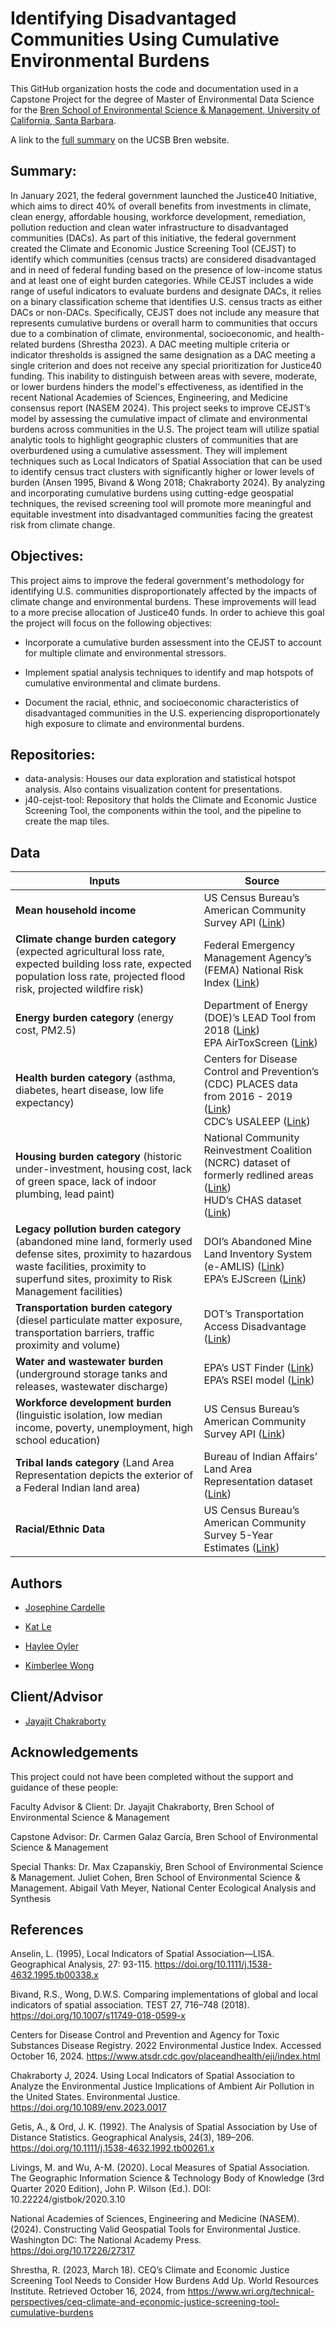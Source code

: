# Identifying Disadvantaged Communities Using Cumulative Environmental Burdens


This GitHub organization hosts the code and documentation used in a Capstone Project for the degree of Master of Environmental Data Science for the [Bren School of Environmental Science & Management, University of California, Santa Barbara](https://bren.ucsb.edu/).

A link to the [full summary](https://bren.ucsb.edu/projects/identifying-justice40-communities-based-cumulative-environmental-burdens) on the UCSB Bren website.

## Summary: 
In January 2021, the federal government launched the Justice40 Initiative, which aims to direct 40% of overall benefits from investments in climate, clean energy, affordable housing, workforce development, remediation, pollution reduction and clean water infrastructure to disadvantaged communities (DACs). As part of this initiative, the federal government created the Climate and Economic Justice Screening Tool (CEJST) to identify which communities (census tracts) are considered disadvantaged and in need of federal funding based on the presence of low-income status and at least one of eight burden categories. While CEJST includes a wide range of useful indicators to evaluate burdens and designate DACs, it relies on a binary classification scheme that identifies U.S. census tracts as either DACs or non-DACs. Specifically, CEJST does not include any measure that represents cumulative burdens or overall harm to communities that occurs due to a combination of climate, environmental, socioeconomic, and health-related burdens (Shrestha 2023). A DAC meeting multiple criteria or indicator thresholds is assigned the same designation as a DAC meeting a single criterion and does not receive any special prioritization for Justice40 funding. This inability to distinguish between areas with severe, moderate, or lower burdens hinders the model's effectiveness, as identified in the recent National Academies of Sciences, Engineering, and Medicine consensus report (NASEM 2024). This project seeks to improve CEJST’s model by assessing the cumulative impact of climate and environmental burdens across communities in the U.S. The project team will utilize spatial analytic tools to highlight geographic clusters of communities that are overburdened using a cumulative assessment. They will implement techniques such as Local Indicators of Spatial Association that can be used to identify census tract clusters with significantly higher or lower levels of burden (Ansen 1995, Bivand & Wong 2018; Chakraborty 2024). By analyzing and incorporating cumulative burdens using cutting-edge geospatial techniques, the revised screening tool will promote more meaningful and equitable investment into disadvantaged communities facing the greatest risk from climate change.

## Objectives:
This project aims to improve the federal government's methodology for identifying U.S. communities disproportionately affected by the impacts of climate change and environmental burdens. These improvements will lead to a more precise allocation of Justice40 funds. In order to achieve this goal the project will focus on the following objectives:

- Incorporate a cumulative burden assessment into the CEJST to account for multiple climate and environmental stressors.
  
- Implement spatial analysis techniques to identify and map hotspots of cumulative environmental and climate burdens.
  
- Document the racial, ethnic, and socioeconomic characteristics of disadvantaged communities in the U.S. experiencing disproportionately high exposure to climate and environmental burdens.

## Repositories:
- data-analysis: Houses our data exploration and statistical hotspot analysis. Also contains visualization content for presentations. 
- j40-cejst-tool: Repository that holds the Climate and Economic Justice Screening Tool, the components within the tool, and the pipeline to create the map tiles. 

## Data

| **Inputs**                           | **Source**                                                                                                                                                                                |
|--------------------------------------|--------------------------------------------------------------------------------------------------------------------------------------------------------------------------------------------|
| **Mean household income**            | US Census Bureau’s American Community Survey API ([Link](https://www.census.gov/data/developers/data-sets.html))                                                                           |
| **Climate change burden category** (expected agricultural loss rate, expected building loss rate, expected population loss rate, projected flood risk, projected wildfire risk) | Federal Emergency Management Agency’s (FEMA) National Risk Index ([Link](https://hazards.fema.gov/nri/data-resources))                                                                     |
| **Energy burden category** (energy cost, PM2.5) | Department of Energy (DOE)’s LEAD Tool from 2018 ([Link](https://www.energy.gov/scep/low-income-energy-affordability-data-lead-tool-and-community-energy-solutions))<br>EPA AirToxScreen ([Link](https://www.epa.gov/AirToxScreen)) |
| **Health burden category** (asthma, diabetes, heart disease, low life expectancy) | Centers for Disease Control and Prevention’s (CDC) PLACES data from 2016 - 2019 ([Link](https://www.cdc.gov/places/index.html))<br>CDC’s USALEEP ([Link](https://www.cdc.gov/nchs/nvss/usaleep/usaleep.html#data))                     |
| **Housing burden category** (historic under-investment, housing cost, lack of green space, lack of indoor plumbing, lead paint) | National Community Reinvestment Coalition (NCRC) dataset of formerly redlined areas ([Link](https://www.openicpsr.org/openicpsr/project/141121/version/V2/view))<br>HUD’s CHAS dataset ([Link](https://www.huduser.gov/portal/datasets/cp.html)) |
| **Legacy pollution burden category** (abandoned mine land, formerly used defense sites, proximity to hazardous waste facilities, proximity to superfund sites, proximity to Risk Management facilities) | DOI’s Abandoned Mine Land Inventory System (e-AMLIS) ([Link](https://www.osmre.gov/programs/e-amlis))<br>EPA’s EJScreen ([Link](https://www.epa.gov/ejscreen/technical-documentation-ejscreen))                                  |
| **Transportation burden category** (diesel particulate matter exposure, transportation barriers, traffic proximity and volume) | DOT’s Transportation Access Disadvantage ([Link](https://www.transportation.gov/priorities/equity/justice40/transportation-insecurity))                                                    |
| **Water and wastewater burden** (underground storage tanks and releases, wastewater discharge) | EPA’s UST Finder ([Link](https://www.epa.gov/ust/ust-finder))<br>EPA’s RSEI model ([Link](https://www.epa.gov/ejscreen/technical-documentation-ejscreen))                                   |
| **Workforce development burden** (linguistic isolation, low median income, poverty, unemployment, high school education) | US Census Bureau’s American Community Survey API ([Link](https://www.census.gov/data/developers/data-sets.html))                                                                            |
| **Tribal lands category** (Land Area Representation depicts the exterior of a Federal Indian land area) | Bureau of Indian Affairs’ Land Area Representation dataset ([Link](https://www.bia.gov/bia/ots/dris/bogs))                                                                                  |
| **Racial/Ethnic Data**               | US Census Bureau’s American Community Survey 5-Year Estimates ([Link](https://www.census.gov/data/developers/data-sets.html))                                                               |


## Authors
- [Josephine Cardelle](https://github.com/jocardelle)
  
- [Kat Le](https://github.com/katleyq)
  
- [Haylee Oyler](https://github.com/haylee360)
  
- [Kimberlee Wong](https://github.com/kimberleewong)

## Client/Advisor
- [Jayajit Chakraborty](https://bren.ucsb.edu/people/jayajit-chakraborty)

## Acknowledgements
This project could not have been completed without the support and guidance of these people:

Faculty Advisor & Client: Dr. Jayajit Chakraborty, Bren School of Environmental Science & Management

Capstone Advisor: Dr. Carmen Galaz García, Bren School of Environmental Science & Management

Special Thanks: Dr. Max Czapanskiy, Bren School of Environmental Science & Management. Juliet Cohen, Bren School of Environmental Science & Management. Abigail Vath Meyer, National Center Ecological Analysis and Synthesis

## References

Anselin, L. (1995), Local Indicators of Spatial Association—LISA. Geographical Analysis, 27: 93-115. https://doi.org/10.1111/j.1538-4632.1995.tb00338.x

Bivand, R.S., Wong, D.W.S. Comparing implementations of global and local indicators of spatial association. TEST 27, 716–748 (2018). https://doi.org/10.1007/s11749-018-0599-x

Centers for Disease Control and Prevention and Agency for Toxic Substances Disease Registry. 2022 Environmental Justice Index. Accessed October 16, 2024. https://www.atsdr.cdc.gov/placeandhealth/eji/index.html

Chakraborty J, 2024. Using Local Indicators of Spatial Association to Analyze the Environmental Justice Implications of Ambient Air Pollution in the United States. Environmental Justice. https://doi.org/10.1089/env.2023.0017 

Getis, A., & Ord, J. K. (1992). The Analysis of Spatial Association by Use of Distance Statistics. Geographical Analysis, 24(3), 189–206. https://doi.org/10.1111/j.1538-4632.1992.tb00261.x 

Livings, M. and Wu, A-M. (2020). Local Measures of Spatial Association. The Geographic Information Science & Technology Body of Knowledge (3rd Quarter 2020 Edition), John P. Wilson (Ed.). DOI: 10.22224/gistbok/2020.3.10

National Academies of Sciences, Engineering and Medicine (NASEM). (2024). Constructing Valid Geospatial Tools for Environmental Justice. Washington DC: The National Academy Press. https://doi.org/10.17226/27317 

Shrestha, R. (2023, March 18). CEQ’s Climate and Economic Justice Screening Tool Needs to Consider How Burdens Add Up. World Resources Institute. Retrieved October 16, 2024, from https://www.wri.org/technical-perspectives/ceq-climate-and-economic-justice-screening-tool-cumulative-burdens 


